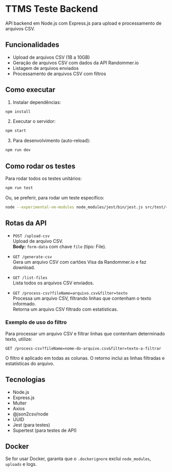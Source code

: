 # TTMS Teste Backend

API backend em Node.js com Express.js para upload e processamento de arquivos CSV.

## Funcionalidades

- Upload de arquivos CSV (1B a 10GB)
- Geração de arquivos CSV com dados da API Randommer.io
- Listagem de arquivos enviados
- Processamento de arquivos CSV com filtros

## Como executar

1. Instalar dependências:
```bash
npm install
```

2. Executar o servidor:
```bash
npm start
```

3. Para desenvolvimento (auto-reload):
```bash
npm run dev
```

## Como rodar os testes

Para rodar todos os testes unitários:
```bash
npm run test
```

Ou, se preferir, para rodar um teste específico:
```bash
node --experimental-vm-modules node_modules/jest/bin/jest.js src/test/<nome-do-teste>
```

## Rotas da API

- `POST /upload-csv`  
  Upload de arquivo CSV.  
  **Body:** `form-data` com chave `file` (tipo: File).

- `GET /generate-csv`  
  Gera um arquivo CSV com cartões Visa da Randommer.io e faz download.

- `GET /list-files`  
  Lista todos os arquivos CSV enviados.

- `GET /process-csv?fileName=arquivo.csv&filter=texto`  
  Processa um arquivo CSV, filtrando linhas que contenham o texto informado.  
  Retorna um arquivo CSV filtrado com estatísticas.

### Exemplo de uso do filtro

Para processar um arquivo CSV e filtrar linhas que contenham determinado texto, utilize:

```
GET /process-csv?fileName=nome-do-arquivo.csv&filter=texto-a-filtrar
```

O filtro é aplicado em todas as colunas. O retorno inclui as linhas filtradas e estatísticas do arquivo.

## Tecnologias

- Node.js
- Express.js
- Multer
- Axios
- @json2csv/node
- UUID
- Jest (para testes)
- Supertest (para testes de API)

## Docker

Se for usar Docker, garanta que o `.dockerignore` exclui `node_modules`, `uploads` e logs.

